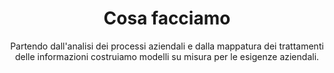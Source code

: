 ---
title: Cosa facciamo
subtitle: "Partendo dall'analisi dei processi aziendali e dalla mappatura dei trattamenti delle informazioni costruiamo modelli su misura per le esigenze aziendali."
image_path: cosa-facciamo.svg
image_alt: "Computer portatile dal quale esce un razzo con accanto le illustrazioni di una lampadina e di un ingranaggio"
order: 1
---